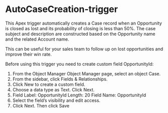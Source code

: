 # AutoCaseCreation-trigger

This Apex trigger automatically creates a Case record when an Opportunity is closed as lost and its probability of closing is less than 50%. The case subject and description are constructed based on the Opportunity name and the related Account name. 

This can be useful for your sales team to follow up on lost opportunities and improve their win rate.

Before using this trigger you need to create custom field OpportunityId:
1. From the Object Manager Object Manager page, select an object Case.
4. From the sidebar, click Fields & Relationships.
5. Click New to create a custom field.
6. Choose a data type as Text. Click Next.
7. Field Label: OpportunityId
   Length: 20
   Field Name: OpportunityId
8. Select the field’s visibility and edit access.
9. Click Next. Then click Save
